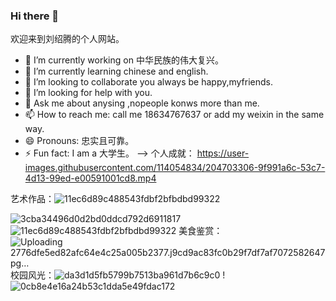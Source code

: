 ### Hi there 👋
  欢迎来到刘绍腾的个人网站。
- 🔭 I’m currently working on 中华民族的伟大复兴。
- 🌱 I’m currently learning chinese and english.
- 👯 I’m looking to collaborate you always be happy,myfriends.
- 🤔 I’m looking for help with you.
- 💬 Ask me about anysing ,nopeople konws more than me.
- 📫 How to reach me: call me 18634767637 or add my weixin in the same way.
- 😄 Pronouns: 忠实且可靠。
- ⚡ Fun fact: I am a 大学生。
-->
个人成就：
https://user-images.githubusercontent.com/114054834/204703306-9f991a6c-53c7-4d13-99ed-e00591001cd8.mp4

艺术作品：![11ec6d89c488543fdbf2bfbdbd99322](https://user-images.githubusercontent.com/114054834/204703476-319dad56-8fe5-42cb-9a33-41f3f3ccf9f5.jpg)

![3cba34496d0d2bd0ddcd792d6911817](https://user-images.githubusercontent.com/114054834/204703483-1747c1e4-9636-4513-bb3e-bfa81ac590d7.jpg)
![11ec6d89c488543fdbf2bfbdbd99322](https://user-images.githubusercontent.com/114054834/204703489-a1eac2c4-2f1c-464e-9de6-3d599a018db9.jpg)
美食鉴赏：![Uploading 2776dfe5ed82afc64e4c25a005b2377.j![9cd9ac83fc0b29f7df7af7072582647](https://user-images.githubusercontent.com/114054834/204703688-d7fcaad4-9b0e-495f-8349-9706a606785e.jpg)
pg…]()
校园风光：![da3d1d5fb5799b7513ba961d7b6c9c0](https://user-images.githubusercontent.com/114054834/204703853-ba57d6c1-caea-475a-8990-f1f53fcd3e96.jpg)
!![0cb8e4e16a24b53c1dda5e49fdac172](https://user-images.githubusercontent.com/114054834/204703962-0e3d185c-80a5-491b-b124-9f39bce2a32b.jpg)
